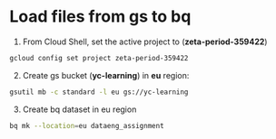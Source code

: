 # Load files from gs to bq

1. From Cloud Shell, set the active project to (**zeta-period-359422**)

```bash
gcloud config set project zeta-period-359422
```

2. Create gs bucket (**yc-learning**) in **eu** region:

```bash
gsutil mb -c standard -l eu gs://yc-learning
```

3. Create bq dataset in eu region

```bash
bq mk --location=eu dataeng_assignment
```
